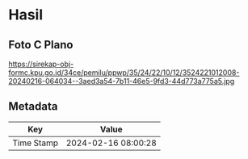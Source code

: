 # Hasil

## Foto C Plano

https://sirekap-obj-formc.kpu.go.id/34ce/pemilu/ppwp/35/24/22/10/12/3524221012008-20240216-064034--3aed3a54-7b11-46e5-9fd3-44d773a775a5.jpg


## Metadata

| Key        | Value               |
| ---------- | ------------------- |
| Time Stamp | 2024-02-16 08:00:28 |




